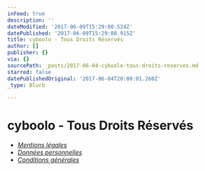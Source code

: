 ```yaml
---
inFeed: true
description: ''
dateModified: '2017-06-09T15:29:00.524Z'
datePublished: '2017-06-09T15:29:00.915Z'
title: cyboolo - Tous Droits Réservés
author: []
publisher: {}
via: {}
sourcePath: _posts/2017-06-04-cyboolo-tous-droits-reserves.md
starred: false
datePublishedOriginal: '2017-06-04T20:00:01.260Z'
_type: Blurb

---
```

# **cyboolo - Tous Droits Réservés**

* _[Mentions légales][0]_
* _[Données personnelles][1]_
* _[Conditions générales][2]_

[0]: http://cyboolo.io/mentions-legales-du-site
[1]: https://thegrid.ai/cyboolo/charte-de-protection-des-donnees-personnelles
[2]: https://thegrid.ai/cyboolo/conditions-generales
